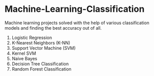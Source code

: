 # Machine-Learning-Classification
Machine learning projects solved with the help of various classification models and finding the best accuracy out of all.

1. Logistic Regression
2. K-Nearest Neighbors (K-NN)
3. Support Vector Machine (SVM)
4. Kernel SVM
5. Naive Bayes
6. Decision Tree Classification
7. Random Forest Classification

